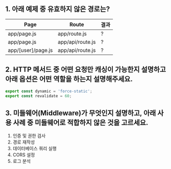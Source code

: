 ## 1. 아래 예제 중 유효하지 않은 경로는?

| Page              | Route               | 결과   |
|---------------------|--------------------|--------|
| app/page.js         | app/route.js      | ?   |
| app/page.js         | app/api/route.js  | ? |
| app/[user]/page.js  | app/api/route.js  | ? |


## 2. HTTP 메서드 중 어떤 요청만 캐싱이 가능한지 설명하고 아래 옵션은 어떤 역할을 하는지 설명해주세요.

```ts
export const dynamic = 'force-static';
export const revalidate = 60;
```

## 3. 미들웨어(Middleware)가 무엇인지 설명하고, 아래 사용 사례 중 미들웨어로 적합하지 않은 것을 고르세요.
1. 인증 및 권한 검사
2. 경로 재작성
3. 데이터베이스 쿼리 실행
4. CORS 설정
5. 로그 분석
